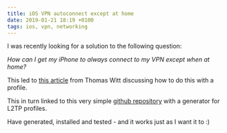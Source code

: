 ```yaml
---
title: iOS VPN autoconnect except at home
date: 2019-01-21 18:19 +0100
tags: ios, vpn, networking
---
```


I was recently looking for a solution to the following question:

_How can I get my iPhone to always connect to my VPN except when at home?_

This led to [this article](https://thomas-witt.com/auto-connect-your-ios-device-to-a-vpn-when-joining-an-unknown-wifi-d1df8100c4ba) from Thomas Witt discussing how to do this with a profile.

This in turn linked to this very simple [github repository](https://github.com/klinquist/iOS-VPN-Autoconnect) with a generator for L2TP profiles.

Have generated, installed and tested - and it works just as I want it to :)
